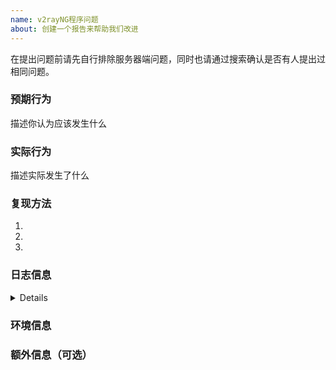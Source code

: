 ```yaml
---
name: v2rayNG程序问题
about: 创建一个报告来帮助我们改进
---
```


在提出问题前请先自行排除服务器端问题，同时也请通过搜索确认是否有人提出过相同问题。


### 预期行为
描述你认为应该发生什么

### 实际行为
描述实际发生了什么

### 复现方法
1.
2.
3.

### 日志信息
<details>

通过`adb logcat -s com.tencent.admin GoLog V2rayConfigUtilGoLog Main`获取日志。请自行删减日志中可能出现的敏感信息。

如果问题可重现，建议先执行`adb logcat -c`清空系统日志再执行上述命令，再操作重现问题。
```
在这里粘贴日志
```
</details>

### 环境信息

### 额外信息（可选）

